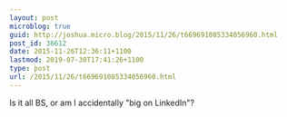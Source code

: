 ```yaml
---
layout: post
microblog: true
guid: http://joshua.micro.blog/2015/11/26/t669691085334056960.html
post_id: 36612
date: 2015-11-26T12:36:11+1100
lastmod: 2019-07-30T17:41:26+1100
type: post
url: /2015/11/26/t669691085334056960.html
---
```

Is it all BS, or am I accidentally "big on LinkedIn"?
